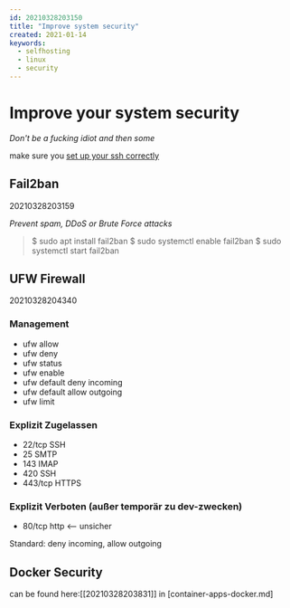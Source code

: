 ```yaml
---
id: 20210328203150
title: "Improve system security"
created: 2021-01-14
keywords:
  - selfhosting
  - linux
  - security
---
```


# Improve your system security

_Don't be a fucking idiot and then some_

make sure you [set up your ssh correctly](./setup-ssh.md)

## Fail2ban

20210328203159

_Prevent spam, DDoS or Brute Force attacks_

> $ sudo apt install fail2ban
> $ sudo systemctl enable fail2ban
> $ sudo systemctl start fail2ban

## UFW Firewall

20210328204340

### Management

- ufw allow
- ufw deny
- ufw status
- ufw enable
- ufw default deny incoming
- ufw default allow outgoing
- ufw limit

### Explizit Zugelassen

- 22/tcp SSH
- 25 SMTP
- 143 IMAP
- 420 SSH
- 443/tcp HTTPS

### Explizit Verboten (außer temporär zu dev-zwecken)

- 80/tcp http <-- unsicher

Standard: deny incoming, allow outgoing

## Docker Security

can be found here:[[20210328203831]] in [container-apps-docker.md]
